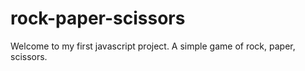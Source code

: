 # rock-paper-scissors

Welcome to my first javascript project. A simple game of rock, paper, scissors.